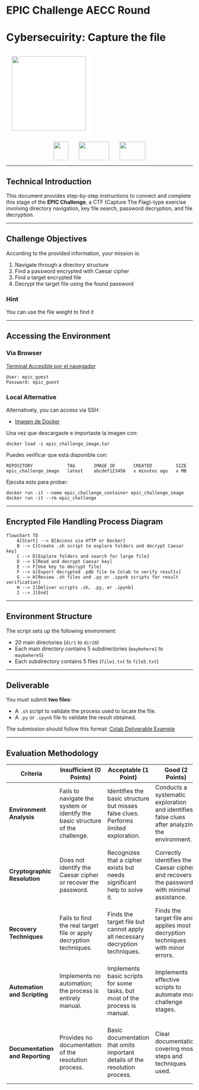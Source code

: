 # EPIC Challenge AECC Round

# Cybersecuirity: Capture the file


<div align="center" style="background-color: white; padding: 15px; border-radius: 8px; display: inline-block; margin: 0 auto;">
  <img src="https://ciencialatitud0.github.io/EPIC_5/images/uide.png" width="200">
</div>

<div align="center" style="margin-top: 15px;">
  <img src="https://s3.dualstack.us-east-2.amazonaws.com/pythondotorg-assets/media/community/logos/python-logo-only.png" width="40" height="50" style="margin: 0 12px; vertical-align: middle;">
  <img src="https://upload.wikimedia.org/wikipedia/commons/thumb/d/d0/Google_Colaboratory_SVG_Logo.svg/960px-Google_Colaboratory_SVG_Logo.svg.png" width="82" height="50" style="margin: 0 12px; vertical-align: middle;">
  <img src="https://d33wubrfki0l68.cloudfront.net/45825999a370278a2d392daafce3e7a95de0fff2/3bada/img/logo/svg/full_colored_light.svg" width="70" height="50" style="margin: 0 12px; vertical-align: middle;">
</div>

---


## Technical Introduction

This document provides step-by-step instructions to connect and complete this stage of the **EPIC Challenge**, a CTF (Capture The Flag)-type exercise involving directory navigation, key file search, password decryption, and file decryption.

---

## Challenge Objectives

According to the provided information, your mission is:

1. Navigate through a directory structure
2. Find a password encrypted with Caesar cipher
3. Find a target encrypted file
4. Decrypt the target file using the found password

###  Hint 
You can use the file weight to find it

---

## Accessing the Environment

### Via Browser

[Terminal Accesible por el navegador](http://shortline.proxy.rlwy.net:53282/)

```
User: epic_guest  
Password: epic_guest
```

### Local Alternative

Alternatively, you can access via SSH:

* [Imagen de Docker](https://drive.google.com/drive/u/0/folders/1gY8ZtA_0j8u8SzFG6WW-2v7EmTt2oMSS)

Una vez que descargaste e importaste la imagen con:

```
docker load -i epic_challenge_image.tar
```

Puedes verificar que está disponible con:

```
REPOSITORY             TAG       IMAGE ID       CREATED         SIZE
epic_challenge_image   latest    abcdef123456   x minutes ago   x MB
```

Ejecuta esto para probar:

```
docker run -it --name epic_challenge_container epic_challenge_image
docker run -it --rm epic_challenge
```

---

## Encrypted File Handling Process Diagram

```mermaid
flowchart TD
    A[Start] --> B[Access via HTTP or Docker]
    B --> C[Create .sh script to explore folders and decrypt Caesar key]
    C --> D[Explore folders and search for large file]
    D --> E[Read and decrypt Caesar key]
    E --> F[Use key to decrypt file]
    F --> G[Export decrypted .pdb file to Colab to verify results]
    G --> H[Review .sh files and .py or .ipynb scripts for result verification]
    H --> I[Deliver scripts .sh, .py, or .ipynb]
    I --> J[End]
```

---

## Environment Structure

The script sets up the following environment:

* 20 main directories (`dir1` to `dir20`)
* Each main directory contains 5 subdirectories (`maybehere1` to `maybehere5`)
* Each subdirectory contains 5 files (`file1.txt` to `file5.txt`)

---

## Deliverable

You must submit **two files**:

* A `.sh` script to validate the process used to locate the file.
* A `.py` or `.ipynb` file to validate the result obtained.

The submission should follow this format:
[Colab Deliverable Example](https://colab.research.google.com/drive/1AG0d2z8kajN1Y8asFLcHd6FqHbgoRZf3?usp=sharing)

---

## Evaluation Methodology

| **Criteria** | **Insufficient (0 Points)** | **Acceptable (1 Point)** | **Good (2 Points)** | **Excellent (3 Points)** | **Weight** |
|-------------|-----------------------------|---------------------------|----------------------|----------------------------|------------|
| **Environment Analysis** | Fails to navigate the system or identify the basic structure of the challenge. | Identifies the basic structure but misses false clues. Performs limited exploration. | Conducts a systematic exploration and identifies false clues after analyzing the environment. | Thorough environment analysis, quick identification of true and false clues, complete documentation of the process. | 20% |
| **Cryptographic Resolution** | Does not identify the Caesar cipher or recover the password. | Recognizes that a cipher exists but needs significant help to solve it. | Correctly identifies the Caesar cipher and recovers the password with minimal assistance. | Immediately identifies the Caesar cipher, determines the correct shift, and recovers the password independently. | 25% |
| **Recovery Techniques** | Fails to find the real target file or apply decryption techniques. | Finds the target file but cannot apply all necessary decryption techniques. | Finds the target file and applies most decryption techniques with minor errors. | Quickly finds the target file and correctly applies all decryption techniques (AES and multiple decompressions). | 30% |
| **Automation and Scripting** | Implements no automation; the process is entirely manual. | Implements basic scripts for some tasks, but most of the process is manual. | Implements effective scripts to automate most challenge stages. | Develops a complete script system that automates the entire process from start to finish with error handling. | 15% |
| **Documentation and Reporting** | Provides no documentation of the resolution process. | Basic documentation that omits important details of the resolution process. | Clear documentation covering most steps and techniques used. | Comprehensive, well-structured documentation with detailed explanations of each technique and decision made. | 10% |


